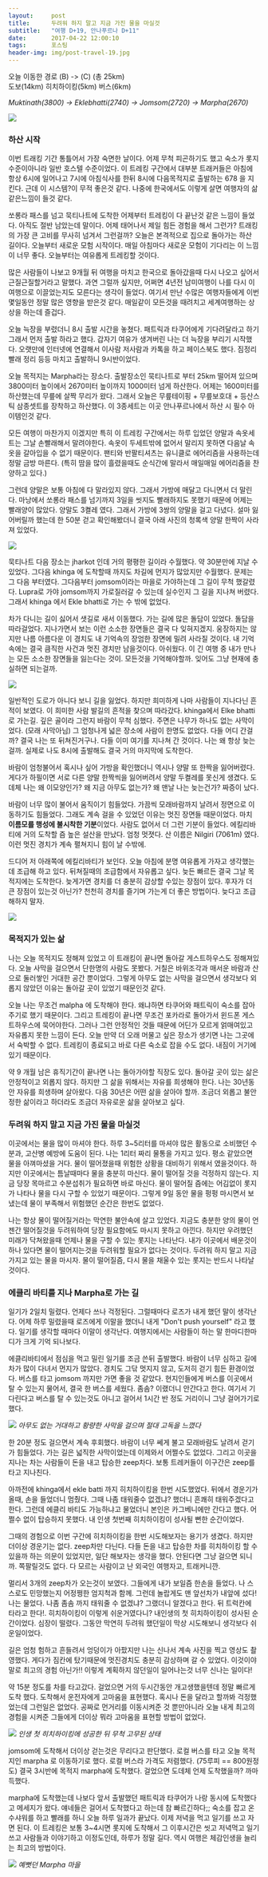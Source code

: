 ```yaml
---          
layout:	    post          
title: 	    두려워 하지 말고 지금 가진 물을 마실것
subtitle:   "여행 D+19, 안나푸르나 D+11"          
date:       2017-04-22 12:00:10   
tags:       포스팅          
header-img: img/post-travel-19.jpg
---          
```

  
오늘 이동한 경로 (B) -> (C) (총 25km)  
도보(14km) 히치하이킹(5km) 버스(6km) 

*Muktinath(3800) -> Eklebhatti(2740) -> Jomsom(2720) -> Marpha(2670)*

![](/img/170422-maps.png)

### 하산 시작 

이번 트래킹 기간 통틀어서 가장 숙면한 날이다. 어제 무척 피곤하기도 했고 숙소가 롯지 수준이아니라 일반 호스텔 수준이었다. 이 트레킹 구간에서 대부분 트래커들은 아침에 항상 6시에 일어나고 7시에 아침식사를 한뒤 8시에 다음목적지로 출발하는 678 을 지킨다. 근데 이 시스템?이 무적 좋은것 같다. 나중에 한국에서도 이렇게 살면 여행자의 삶 같은느낌이 들것 같다.

쏘롱라 패스를 넘고 묵티나트에 도착한 어제부터 트레킹이 다 끝난것 같은 느낌이 들었다. 아직도 절반 남았는데 말이다. 어제 태어나서 제일 힘든 경험을 해서 그런가? 트래킹의 가장 큰 고비를 무사히 넘겨서 그런걸까? 오늘은 본격적으로 집으로 돌아가는 하산 길이다. 오늘부터 새로운 모험 시작이다. 매일 아침마다 새로운 모험이 기다리는 이 느낌이 너무 좋다. 오늘부터는 여유롭게 트레킹할 것이다.

많은 사람들이 나보고 9개월 뒤 여행을 마치고 한국으로 돌아갔을때 다시 나오고 싶어서 근질근질할거라고 말했다. 과연 그럴까 싶지만, 어쩌면 4년전 남미여행이 나를 다시 이 여행으로 이끌었는지도 모른다는 생각이 들었다. 여기서 만난 수많은 여행자들에게 이번 몇일동안 정말 많은 영향을 받은것 같다. 매일같이 모든것을 때려치고 세계여행하는 상상을 하는데 즐겁다.

오늘 늑장을 부렸더니 8시 출발 시간을 놓쳤다. 패트릭과 타쿠어에게 기다려달라고 하기 그래서 먼저 출발 하라고 했다. 갑자기 여유가 생겨버린 나는 더 늑장을 부리기 시작했다. 오랫만에 인터넷에 연결해서 이사람 저사람과 카톡을 하고 페이스북도 했다. 짐정리 빨래 정리 등등 마치고 출발하니 9시반이었다.

오늘 목적지는 Marpha라는 장소다. 출발장소인 묵티나트로 부터 25km 떨어져 있으며 3800미터 높이에서 2670미터 높이까지 1000미터 넘게 하산한다. 어제는 1600미터를 하산했는데 무릎에 살짝 무리가 왔다. 그래서 오늘은 무릎테이핑 + 무릎보호대 + 등산스틱 삼종셋트를 장착하고 하산했다. 이 3종세트는 이곳 안나푸르나에서 하산 시 필수 아이템인것 같다.

모든 여행이 마찬가지 이겠지만 특히 이 트레킹 구간에서는 하루 입었던 양말과 속옷세트는 그날 손빨래해서 말려야한다. 속옷이 두세트밖에 없어서 말리지 못하면 다음날 속옷을 갈아입을 수 없기 때문이다. 팬티와 반팔티셔츠는 유니클로 에어리즘을 사용하는데 정말 금방 마른다. (특히 땀을 많이 흘렸을때도 순식간에 말라서 매일매일 에어리즘을 찬양하고 있다.)

그런데 양말은 보통 아침에 다 말라있지 않다. 그래서 가방에 매달고 다니면서 더 말린다. 마낭에서 쏘롱라 패스를 넘기까지 3일을 씻지도 빨래하지도 못했기 때문에 어제는 빨래양이 많았다. 양말도 3켤레 였다. 그래서 가방에 3쌍의 양말을 걸고 다녔다. 설마 잃어버릴까 했는데 한 50분 걷고 확인해봤더니 결국 아래 사진의 청록색 양말 한짝이 사라져 있었다.

![](/img/170422-socks.jpg)

묵티나트 다음 장소는 jharkot 인데 거의 평평한 길이라 수월했다. 약 30분만에 지날 수 있었다. 그다음 khinga 에 도착할때 까지도 차길에 먼지가 많았지만 수월했다. 문제는 그 다음 부터였다. 그다음부터 jomsom이라는 마을로 가야하는데 그 길이 무척 했갈렸다. Lupra로 가야 jomsom까지 가로질러갈 수 있는데 실수인지 그 길을 지나쳐 버렸다. 그래서 khinga 에서 Ekle bhatti로 가는 수 밖에 없었다.

차가 다니는 길이 싫어서 샛길로 새서 이동했다. 가는 길에 많은 돌담이 있었다. 돌담을 따라걸었다. 지나가면서 보는 이런 소소한 장면들은 결국 다 잊혀지겠지. 웅장하지는 않지만 나름 아름다운 이 경치도 내 기억속의 장엄한 장면에 밀려 사라질 것이다. 내 기억속에는 결국 큼직한 사건과 멋진 경치만 남을것이다. 아쉬웠다. 이 긴 여행 중 내가 만나는 모든 소소한 장면들을 잃는다는 것이. 모든것을 기억해야할까. 잊어도 그냥 현재에 충실하면 되는걸까.

![](/img/170422-ekle.jpg)

일반적인 도로가 아니다 보니 길을 잃었다. 하지만 희미하게 나마 사람들이 지나다닌 흔적이 보였다. 이 희미한 사람 발길의 흔적을 찾으며 따라갔다. khinga에서 Elke bhatti 로 가는길. 깊은 골이라 그런지 바람이 무척 심했다. 주면은 나무가 하나도 없는 사막이었다. (모래 사막아님) 그 엄청나게 넓은 장소에 사람이 한명도 없었다. 다들 어디 간걸까? 결국 나는 또 뒤쳐진거구나. 다들 이미 여기를 지나쳐 간 것이다. 나는 왜 항상 늦는걸까. 실제로 나도 8시에 출발해도 결국 거의 마지막에 도착한다.

바람이 엄청불어서 혹시나 싶어 가방을 확인했더니 역시나 양말 또 한짝을 잃어버렸다. 게다가 하필이면 서로 다른 양말 한짝씩을 잃어버려서 양말 두켤레를 못신게 생겼다. 도데체 나는 왜 이모양인가? 왜 지금 아무도 없는가? 왜 맨날 나는 늦는건가? 짜증이 났다.

바람이 너무 많이 불어서 움직이기 힘들었다. 가끔씩 모래바람까지 날려서 정면으로 이동하기도 힘들었다. 그래도 계속 걸을 수 있었던 이유는 멋진 장면들 때문이었다. 마치 **이름모를 행성에 불시착한 기분**이었다. 사람도 없어서 더 그런 기분이 들었다. 에킬리바티에 거의 도착할 즘 높은 설산을 만났다. 엄청 멋졋다. 산 이름은 Nilgiri (7061m) 였다. 이런 멋진 경치가 계속 펼쳐지니 힘이 날 수밖에.

드디어 저 아래쪽에 에킬리바티가 보인다. 오늘 아침에 분명 여유롭게 가자고 생각했는데 조급해 하고 있다. 뒤쳐질때의 조급함에서 자유롭고 싶다. 늦든 빠르든 결국 그날 목적지에는 도착한다. 늦게가면 경치를 더 충분히 감상할 수있는 장점이 있다. 후자가 더 큰 장점이 있는것 아닌가? 천천히 경치를 즐기며 가는게 더 좋은 방법이다. 늦다고 조급해하지 말자.

![](/img/170422-sowindy.jpg)

### 목적지가 있는 삶

나는 오늘 목적지도 정해져 있었고 이 트래킹이 끝나면 돌아갈 게스트하우스도 정해져있다. 오늘 사막을 걸으면서 단한명의 사람도 못봤다. 거칠은 바위조각과 매서운 바람과 산으로 둘러쌓인 거대한 공간 뿐이었다. 그렇게 아무도 없는 사막을 걸으면서 생각보다 외롭지 않았던 이유는 돌아갈 곳이 있었기 때문인것 같다.

오늘 나는 무조건 malpha 에 도착해야 한다. 왜냐하면 타쿠어와 패트릭이 숙소를 잡아주기로 했기 때문이다. 그리고 트레킹이 끝나면 무조건 포카라로 돌아가서 윈드폰 게스트하우스에 묵어야한다. 그러나 그런 안정적인 것들 때문에 어딘가 모르게 얽매여있고 자유롭지 못한 느낌이 든다. 오늘 만약 더 오래 머물고 싶은 장소가 생기면 나는 그곳에서 숙박할 수 없다. 트레킹이 종료되고 바로 다른 숙소로 잡을 수도 없다. 내짐이 거기에 있기 때문이다.

약 9 개월 남은 휴직기간이 끝나면 나는 돌아가야할 직장도 있다. 돌아갈 곳이 있는 삶은 안정적이고 외롭지 않다. 하지만 그 삶을 위해서는 자유를 희생해야 한다. 나는 30년동안 자유를 희생하며 살아왔다. 다음 30년은 어떤 삶을 살아야 할까. 조금더 외롭고 불안정한 삶이라고 하더라도 조금더 자유로운 삶을 살아보고 싶다.

### 두려워 하지 말고 지금 가진 물을 마실것

이곳에서는 물을 많이 마셔야 한다. 하루 3~5리터를 마셔야 많은 활동으로 소비했던 수분과, 고산병 예방에 도움이 된다. 나는 1리터 짜리 물통을 가지고 있다. 평소 같았으면 물을 아껴마셨을 거다. 물이 떨어졌을때 위험한 상황을 대비하기 위해서 였을것이다. 하지만 이곳에서는 틈날때마다 물을 충분히 마신다. 물이 떨어질 것을 걱정하지 않는다. 지금 당장 목마르고 수분섭취가 필요하면 바로 마신다. 물이 떨어질 즘에는 어김없이 롯지가 나타나 물을 다시 구할 수 있었기 때문이다. 그렇게 9일 동안 물을 펑펑 마시면서 보냈는데 물이 부족해서 위험했던 순간은 한번도 없었다.

나는 항상 물이 떨어질거라는 막연한 불안속에 살고 있었다. 지금도 충분한 양의 물이 언젠간 떨어질것을 두려워하여 당장 필요함에도 마시지 못하고 아낀다. 하지만 우려했던 미래가 닥쳐왔을때 언제나 물을 구할 수 있는 롯지는 나타난다. 내가 이곳에서 배운것이 하나 있다면 물이 떨어지는것을 두려워할 필요가 없다는 것이다. 두려워 하지 말고 지금 가지고 있는 물을 마시자. 물이 떨어질즘, 다시 물을 채울수 있는 롯지는 반드시 나타날 것이다.

### 에클리 바티를 지나 Marpha로 가는 길

일기가 2일치 밀렸다. 언제다 쓰나 걱정된다. 그럴때마다 로즈가 내게 했던 말이 생각난다. 어제 하루 밀렸을때 로즈에게 이말을 했더니 내게 "Don't push yourself" 라고 했다. 일기를 생각할 때마다 이말이 생각난다. 여행지에서는 사람들이 하는 말 한마디한마디가 크게 기억 되나보다.

에클리바티에서 점심을 먹고 밀린 일기를 조금 쓴뒤 출발했다. 바람이 너무 심하고 길에 차가 많이 다녀서 먼지가 많았다. 경치도 그닦 멋지지 않고, 도저히 걷기 힘든 환경이었다. 버스를 타고 jomsom 까지만 가면 좋을 것 같았다. 현지인들에게 버스를 이곳에서 탈 수 있는지 물어서, 결국 한 버스를 세웠다. 좀솜? 이랬더니 안간다고 한다. 여기서 기다린다고 버스를 탈 수 있는것도 아니고 걸어서 1시간 반 정도 거리이니 그냥 걸어가기로 했다.

![](/img/170422-desert.jpg)
*아무도 없는 거대하고 황량한 사막을 걸으며 절대 고독을 느꼈다*

한 20분 정도 걸으면서 계속 후회했다. 바람이 너무 쎄게 불고 모래바람도 날려서 걷기가 힘들었다. 가는 길은 넓직한 사막이었는데 이제와서 어쩔수도 없었다. 그리고 이곳을 지나는 차는 사람들이 돈을 내고 탑승한 zeep차다. 보통 트레커들이 이구간은 zeep를 타고 지나친다.

아까전에 khinga에서 ekle batti 까지 히치하이킹을 한번 시도했었다. 뒤에서 경운기가 올때, 손을 들었더니 멈췄다. 그때 나좀 태워줄수 없겠냐? 했더니 흔쾌히 태워주겠다고 한다. 그런데 에클리 바티도 가능하냐고 물었더니 본인은 카그베니에만 간다고 했다. 어쩔수 없이 탑승하지 못했다. 내 인생 첫번째 히치하이킹이 성사될 뻔한 순간이었다.

그때의 경험으로 이번 구간에 히치하이킹을 한번 시도해보자는 용기가 생겼다. 하지만 더이상 경운기는 없다. zeep차만 다닌다. 다들 돈을 내고 탑승한 차를 히치하이킹 할 수 있을까 하는 의문이 있었지만, 일단 해보자는 생각을 했다. 안된다면 그냥 걸으면 되니까. 쪽팔릴것도 없다. 다 모르는 사람이고 난 외국인 여행자고, 트래커니깐.

멀리서 3개의 zeep차가 오는것이 보였다. 그들에게 내가 보일즘 한손을 들었다. 나 스스로도 민망했는지 어정쩡한 엄지척과 함께. 그런데 놀랍게도 맨 앞선차가 내앞에 섰다! 나는 물었다. 나좀 좀솜 까지 태워줄 수 없겠냐? 그랬더니 알겠다고 한다. 뒤 트럭칸에 타라고 한다!. 히치하이킹이 이렇게 쉬운거였다니? 내인생의 첫 히치하이킹이 성사된 순간이었다. 심장이 떨렸다. 그동안 막연히 두려워 했던일이 막상 시도해보니 생각보다 쉬운일이었다.

길은 엄청 험하고 흔들려서 엉덩이가 아팠지만 나는 신나서 계속 사진을 찍고 영상도 촬영했다. 게다가 짐칸에 탔기때문에 멋진경치도 충분히 감상하며 갈 수 있었다. 이것이야말로 최고의 경험 아닌가!! 이렇게 계획하지 않던일이 일어나는것 너무 신나는 일이다!

약 15분 정도를 차를 타고갔다. 걸었으면 거의 두시간동안 개고생했을텐데 정말 빠르게 도착 했다. 도착해서 운전자에게 고마움을 표현했다. 혹시나 돈을 달라고 할까봐 걱정했었는데 그런일은 없었다. 공짜로 먼거리를 이동시켜준 것 뿐만아니라 오늘 내게 최고의 경험을 시켜준 그들에게 더이상 뭐라 고마움을 표현할 방법이 없었다.

![](/img/170422-hich.jpg)
*인생 첫 히치하이킹에 성공한 뒤 무척 고무된 상태*

jomsom에 도착해서 더이상 걷는것은 무리다고 판단했다. 로컬 버스를 타고 오늘 목적지인 marpha 로 이동하기로 했다. 로컬 버스라 가격도 저렴했다. (75루피 == 800원정도) 결국 3시반에 목적지 marpha에 도착했다. 걸었으면 도데체 언제 도착했을까? 까마득했다.

marpha에 도착했는데 나보다 앞서 출발했던 패트릭과 타쿠어가 나랑 동시에 도착했다고 메세지가 왔다. 얘네들은 걸어서 도착했다고 하는데 참 빠르긴하다;; 숙소를 잡고 온수샤워를 하고 빨래를 하니 오늘 하루 일과가 끝났다. 이제 저녁을 먹고 일기를 쓰고 자면 된다. 이 트레킹은 보통 3~4시면 롯지에 도착해서 그 이후시간은 씻고 저녁먹고 일기쓰고 사람들과 이야기하고 이정도인데, 하루가 정말 길다. 역시 여행은 체감인생을 늘리는 최고의 방법이다.

![](/img/170422-marpha.jpg)
*예뻣던 Marpha 마을*
